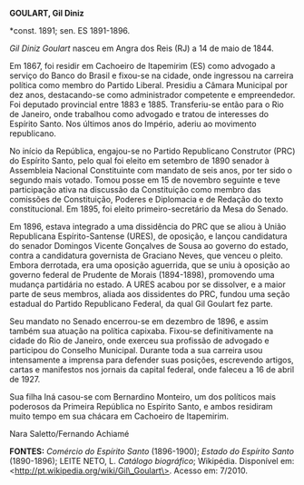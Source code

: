 **GOULART, Gil Diniz**

\*const. 1891; sen. ES 1891-1896.

*Gil Diniz Goulart* nasceu em Angra dos Reis (RJ) a 14 de maio de 1844.

Em 1867, foi residir em Cachoeiro de Itapemirim (ES) como advogado a
serviço do Banco do Brasil e fixou-se na cidade, onde ingressou na
carreira política como membro do Partido Liberal. Presidiu a Câmara
Municipal por dez anos, destacando-se como administrador competente e
empreendedor. Foi deputado provincial entre 1883 e 1885. Transferiu-se
então para o Rio de Janeiro, onde trabalhou como advogado e tratou de
interesses do Espírito Santo. Nos últimos anos do Império, aderiu ao
movimento republicano.

No início da República, engajou-se no Partido Republicano Construtor
(PRC) do Espírito Santo, pelo qual foi eleito em setembro de 1890
senador à Assembleia Nacional Constituinte com mandato de seis anos, por
ter sido o segundo mais votado. Tomou posse em 15 de novembro seguinte e
teve participação ativa na discussão da Constituição como membro das
comissões de Constituição, Poderes e Diplomacia e de Redação do texto
constitucional. Em 1895, foi eleito primeiro-secretário da Mesa do
Senado.

Em 1896, estava integrado a uma dissidência do PRC que se aliou à União
Republicana Espírito-Santense (URES), de oposição, e lançou candidatura
do senador Domingos Vicente Gonçalves de Sousa ao governo do estado,
contra a candidatura governista de Graciano Neves, que venceu o pleito.
Embora derrotada, era uma oposição aguerrida, que se uniu à oposição ao
governo federal de Prudente de Morais (1894-1898), promovendo uma
mudança partidária no estado. A URES acabou por se dissolver, e a maior
parte de seus membros, aliada aos dissidentes do PRC, fundou uma seção
estadual do Partido Republicano Federal, da qual Gil Goulart fez parte.

Seu mandato no Senado encerrou-se em dezembro de 1896, e assim também
sua atuação na política capixaba. Fixou-se definitivamente na cidade do
Rio de Janeiro, onde exerceu sua profissão de advogado e participou do
Conselho Municipal. Durante toda a sua carreira usou intensamente a
imprensa para defender suas posições, escrevendo artigos, cartas e
manifestos nos jornais da capital federal, onde faleceu a 16 de abril de
1927.

Sua filha Iná casou-se com Bernardino Monteiro, um dos políticos mais
poderosos da Primeira República no Espírito Santo, e ambos residiram
muito tempo em sua chácara em Cachoeiro de Itapemirim.

Nara Saletto/Fernando Achiamé

**FONTES:** *Comércio do Espírito Santo* (1896-1900); *Estado do
Espírito Santo* (1890-1896); LEITE NETO, L. *Catálogo biográfico*;
Wikipédia. Disponível em: \<http://pt.wikipedia.org/wiki/Gil\_Goulart\>.
Acesso em: 7/2010.
